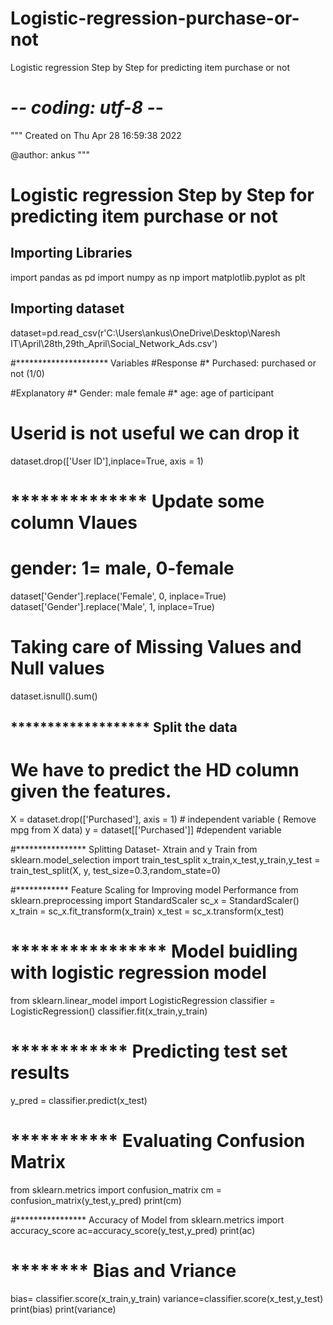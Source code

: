 # Logistic-regression-purchase-or-not
Logistic regression Step by Step for predicting item purchase or not

# -*- coding: utf-8 -*-
"""
Created on Thu Apr 28 16:59:38 2022

@author: ankus
"""

# Logistic regression Step by Step for predicting item purchase or not
##  Importing Libraries
import pandas as pd
import numpy as np
import matplotlib.pyplot as plt

## Importing dataset
dataset=pd.read_csv(r'C:\Users\ankus\OneDrive\Desktop\Naresh IT\April\28th,29th_April\Social_Network_Ads.csv')

#*********************    Variables
#Response
#* Purchased: purchased or not (1/0)

#Explanatory
#* Gender: male female
#* age: age of participant
# Userid is not useful we can drop it
dataset.drop(['User ID'],inplace=True, axis = 1)


# **************    Update some column Vlaues
#   gender: 1= male, 0-female
dataset['Gender'].replace('Female', 0, inplace=True)
dataset['Gender'].replace('Male', 1, inplace=True)


# Taking care of Missing Values and Null values
dataset.isnull().sum()


## *******************   Split the data
# We have to predict the HD column given the features.
X = dataset.drop(['Purchased'], axis = 1) # independent variable ( Remove mpg from X data)
y = dataset[['Purchased']] #dependent variable


#****************    Splitting Dataset- Xtrain and y Train
from sklearn.model_selection import train_test_split
x_train,x_test,y_train,y_test = train_test_split(X, y, test_size=0.3,random_state=0)

#************      Feature Scaling for Improving model Performance
from sklearn.preprocessing import StandardScaler
sc_x = StandardScaler()
x_train = sc_x.fit_transform(x_train)
x_test = sc_x.transform(x_test)

# ****************     Model buidling with logistic regression model
from sklearn.linear_model import LogisticRegression
classifier = LogisticRegression()
classifier.fit(x_train,y_train)

# ************     Predicting test set results
y_pred = classifier.predict(x_test)

# ***********     Evaluating Confusion Matrix
from sklearn.metrics import confusion_matrix
cm = confusion_matrix(y_test,y_pred)
print(cm)

#****************    Accuracy of Model
from sklearn.metrics import accuracy_score
ac=accuracy_score(y_test,y_pred)
print(ac)

# ********     Bias and Vriance
bias= classifier.score(x_train,y_train)
variance=classifier.score(x_test,y_test)
print(bias)
print(variance)
